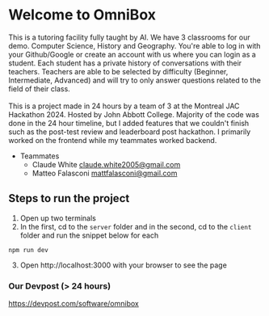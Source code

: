 # Welcome to OmniBox #
This is a tutoring facility fully taught by AI. We have 3 classrooms for our demo. Computer Science, History and Geography. You're able to log in with your Github/Google or create an account with us where you can login as a student. Each student has a private history of conversations with their teachers. Teachers are able to be selected by difficulty (Beginner, Intermediate, Advanced) and will try to only answer questions related to the field of their class.</br></br>
This is a project made in 24 hours by a team of 3 at the Montreal JAC Hackathon 2024. Hosted by John Abbott College. Majority of the code was done in the 24 hour timeline, but I added features that we couldn't finish such as the post-test review and leaderboard post hackathon. I primarily worked on the frontend while my teammates worked backend.<br />
- Teammates
  - Claude White claude.white2005@gmail.com
  - Matteo Falasconi mattfalasconi@gmail.com

## Steps to run the project ##
1. Open up two terminals
2. In the first, cd to the `server` folder and in the second, cd to the `client` folder and run the snippet below for each
  ```
  npm run dev
  ```
3. Open http://localhost:3000 with your browser to see the page

### Our Devpost (> 24 hours) ###
https://devpost.com/software/omnibox
